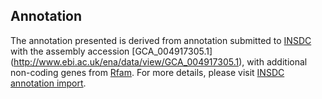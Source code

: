 
Annotation
----------

The annotation presented is derived from annotation submitted to
[INSDC](http://www.insdc.org) with the assembly accession [GCA\_004917305.1]
(http://www.ebi.ac.uk/ena/data/view/GCA_004917305.1),
with additional non-coding genes from
[Rfam](http://rfam.xfam.org/). For more details, please visit [INSDC
annotation import](http://ensemblgenomes.org/info/data/insdc_annotation).
